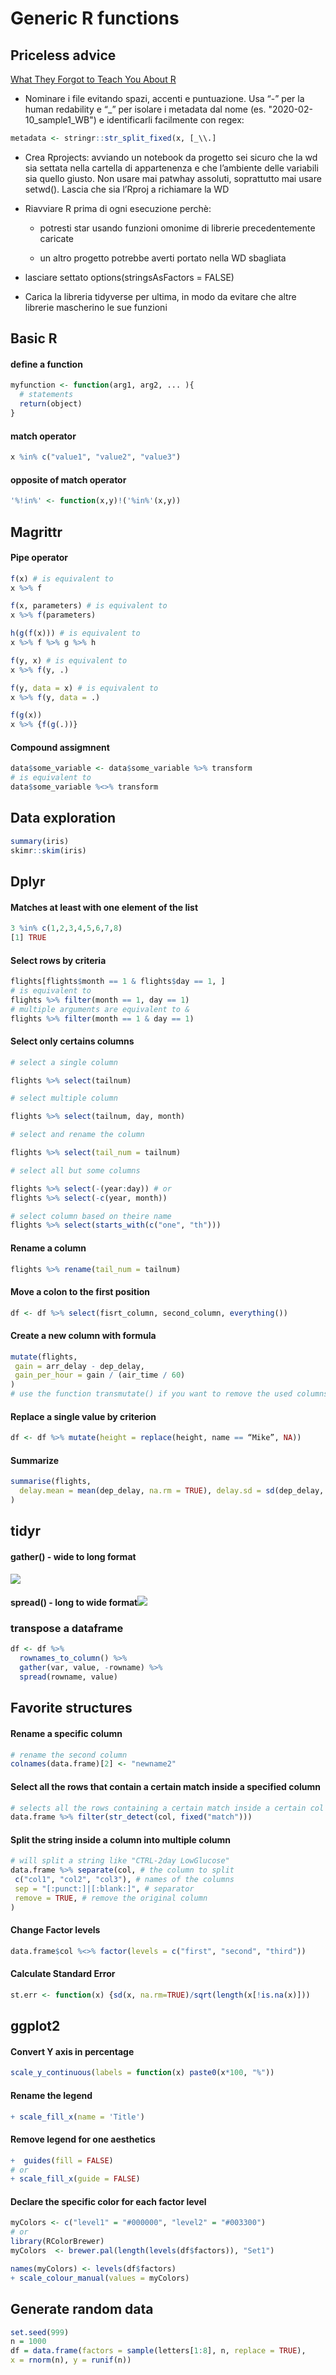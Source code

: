 # Generic R functions

## Priceless advice

[What They Forgot to Teach You About R](https://whattheyforgot.org/) 

- Nominare i file evitando spazi, accenti e puntuazione. Usa “-” per la human redability e “_” per isolare i metadata dal nome (es. "2020-02-10_sample1_WB") e identificarli facilmente con regex: 

```r
metadata <- stringr::str_split_fixed(x, [_\\.]
```

* Crea Rprojects: avviando un notebook da progetto sei sicuro che la wd sia settata nella cartella di appartenenza e che l’ambiente delle variabili sia quello giusto. Non usare mai patwhay assoluti, soprattutto mai usare setwd(). Lascia che sia l’Rproj a richiamare la WD

* Riavviare R prima di ogni esecuzione perchè:
  
  * potresti star usando funzioni omonime di librerie precedentemente caricate
  
  * un altro progetto potrebbe averti portato nella WD sbagliata
- lasciare settato options(stringsAsFactors = FALSE)

- Carica la libreria tidyverse per ultima, in modo da evitare che altre librerie mascherino le sue funzioni

## Basic R

#### define a function

```r
myfunction <- function(arg1, arg2, ... ){                  
  # statements  
  return(object)  
}
```

#### match operator

```r
x %in% c("value1", "value2", "value3")
```

#### opposite of match operator

```r
'%!in%' <- function(x,y)!('%in%'(x,y))
```

## Magrittr

#### Pipe operator

```r
f(x) # is equivalent to
x %>% f

f(x, parameters) # is equivalent to
x %>% f(parameters) 

h(g(f(x))) # is equivalent to
x %>% f %>% g %>% h 

f(y, x) # is equivalent to
x %>% f(y, .)

f(y, data = x) # is equivalent to
x %>% f(y, data = .)

f(g(x))
x %>% {f(g(.))}
```

#### Compound assigmnent

```r
data$some_variable <- data$some_variable %>% transform 
# is equivalent to
data$some_variable %<>% transform
```

## Data exploration

```r
summary(iris)
skimr::skim(iris)
```

## Dplyr

#### Matches at least with one element of the list

```r
3 %in% c(1,2,3,4,5,6,7,8)  
[1] TRUE
```

#### Select rows by criteria

```r
flights[flights$month == 1 & flights$day == 1, ]
# is equivalent to
flights %>% filter(month == 1, day == 1)
# multiple arguments are equivalent to &
flights %>% filter(month == 1 & day == 1)
```

#### Select only certains columns

```r
# select a single column

flights %>% select(tailnum)

# select multiple column

flights %>% select(tailnum, day, month)

# select and rename the column

flights %>% select(tail_num = tailnum)

# select all but some columns

flights %>% select(-(year:day)) # or
flights %>% select(-c(year, month))

# select column based on theire name
flights %>% select(starts_with(c("one", "th")))
```

#### Rename a column

```r
flights %>% rename(tail_num = tailnum)
```

#### Move a colon to the first position

```r
df <- df %>% select(fisrt_column, second_column, everything())
```

#### Create a new column with formula

```r
mutate(flights,  
 gain = arr_delay - dep_delay,  
 gain_per_hour = gain / (air_time / 60)  
)
# use the function transmutate() if you want to remove the used columns
```

#### Replace a single value by criterion

```r
df <- df %>% mutate(height = replace(height, name == “Mike”, NA))
```

#### Summarize

```r
summarise(flights,  
  delay.mean = mean(dep_delay, na.rm = TRUE), delay.sd = sd(dep_delay, na.rm = TRUE)  
)
```

## tidyr

#### gather() - wide to long format

![](https://lh5.googleusercontent.com/sW47p8p8ifQo4ArWuXIWriSrw8d_7VPL94oa_OW2bbllXmjsxsB6yFE57Z9Y91isS2OoEbJiNvld_Hdm0qx0vhoftAqs_dGRawPhQV0L7UX0V-NRr1rIw5znSeLx_h92TseLCjsU)

#### spread() - long to wide format![](https://lh3.googleusercontent.com/paaS7OyTGxSAE5z9uOil23kgut2mBSF7qFCy8Uqx0slVcqnI2QQ-fsRAvGiQjtH8K6xFhJ75lF2JkgQOsO-dJmvFgBRQj39o79paDOvsEwJ2sJcv7uVXvmGs9BjcFZBOesFfnXMs)

### transpose a dataframe 
```r
df <- df %>%
  rownames_to_column() %>%
  gather(var, value, -rowname) %>% 
  spread(rowname, value) 
```

## Favorite structures

#### Rename a specific column

```r
# rename the second column
colnames(data.frame)[2] <- "newname2"
```

#### Select all the rows that contain a certain match inside a specified column

```r
# selects all the rows containing a certain match inside a certain col
data.frame %>% filter(str_detect(col, fixed("match")))
```

#### Split the string inside a column into multiple column

```r
# will split a string like "CTRL-2day LowGlucose"
data.frame %>% separate(col, # the column to split  
 c("col1", "col2", "col3"), # names of the columns  
 sep = "[:punct:]|[:blank:]", # separator  
 remove = TRUE, # remove the original column  
)
```

#### Change Factor levels

```r
data.frame$col %<>% factor(levels = c("first", "second", "third"))
```

#### Calculate Standard Error

```r
st.err <- function(x) {sd(x, na.rm=TRUE)/sqrt(length(x[!is.na(x)]))
```

## ggplot2

#### Convert Y axis in percentage

```r
scale_y_continuous(labels = function(x) paste0(x*100, "%"))
```

#### Rename the legend

```r
+ scale_fill_x(name = 'Title')
```

#### Remove legend for one aesthetics

```r
+  guides(fill = FALSE)
# or
+ scale_fill_x(guide = FALSE)
```

#### Declare the specific color for each factor level

```r
myColors <- c("level1" = "#000000", "level2" = "#003300") 
# or
library(RColorBrewer)  
myColors  <- brewer.pal(length(levels(df$factors)), "Set1") 

names(myColors) <- levels(df$factors) 
+ scale_colour_manual(values = myColors)
```

## Generate random data

```r
set.seed(999)  
n = 1000  
df = data.frame(factors = sample(letters[1:8], n, replace = TRUE),  
x = rnorm(n), y = runif(n))
```
